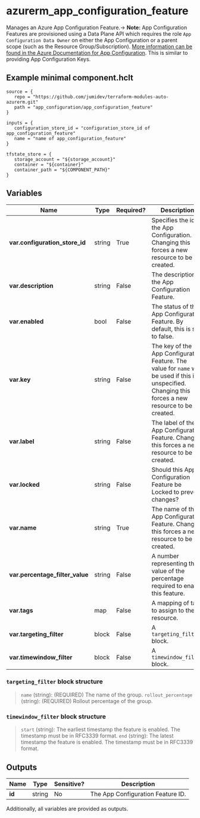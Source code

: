 # azurerm_app_configuration_feature

Manages an Azure App Configuration Feature.-> **Note:** App Configuration Features are provisioned using a Data Plane API which requires the role `App Configuration Data Owner` on either the App Configuration or a parent scope (such as the Resource Group/Subscription). [More information can be found in the Azure Documentation for App Configuration](https://docs.microsoft.com/azure/azure-app-configuration/concept-enable-rbac#azure-built-in-roles-for-azure-app-configuration). This is similar to providing App Configuration Keys.

## Example minimal component.hclt

```hcl
source = {
   repo = "https://github.com/jumidev/terraform-modules-auto-azurerm.git" 
   path = "app_configuration/app_configuration_feature" 
}

inputs = {
   configuration_store_id = "configuration_store_id of app_configuration_feature" 
   name = "name of app_configuration_feature" 
}

tfstate_store = {
   storage_account = "${storage_account}" 
   container = "${container}" 
   container_path = "${COMPONENT_PATH}" 
}

```

## Variables

| Name | Type | Required? |  Description |
| ---- | ---- | --------- |  ----------- |
| **var.configuration_store_id** | string | True | Specifies the id of the App Configuration. Changing this forces a new resource to be created. | 
| **var.description** | string | False | The description of the App Configuration Feature. | 
| **var.enabled** | bool | False | The status of the App Configuration Feature. By default, this is set to false. | 
| **var.key** | string | False | The key of the App Configuration Feature. The value for `name` will be used if this is unspecified. Changing this forces a new resource to be created. | 
| **var.label** | string | False | The label of the App Configuration Feature. Changing this forces a new resource to be created. | 
| **var.locked** | string | False | Should this App Configuration Feature be Locked to prevent changes? | 
| **var.name** | string | True | The name of the App Configuration Feature. Changing this forces a new resource to be created. | 
| **var.percentage_filter_value** | string | False | A number representing the value of the percentage required to enable this feature. | 
| **var.tags** | map | False | A mapping of tags to assign to the resource. | 
| **var.targeting_filter** | block | False | A `targeting_filter` block. | 
| **var.timewindow_filter** | block | False | A `timewindow_filter` block. | 

### `targeting_filter` block structure

>`name` (string): (REQUIRED) The name of the group.
>`rollout_percentage` (string): (REQUIRED) Rollout percentage of the group.

### `timewindow_filter` block structure

>`start` (string): The earliest timestamp the feature is enabled. The timestamp must be in RFC3339 format.
>`end` (string): The latest timestamp the feature is enabled. The timestamp must be in RFC3339 format.



## Outputs

| Name | Type | Sensitive? | Description |
| ---- | ---- | --------- | --------- |
| **id** | string | No  | The App Configuration Feature ID. | 

Additionally, all variables are provided as outputs.
